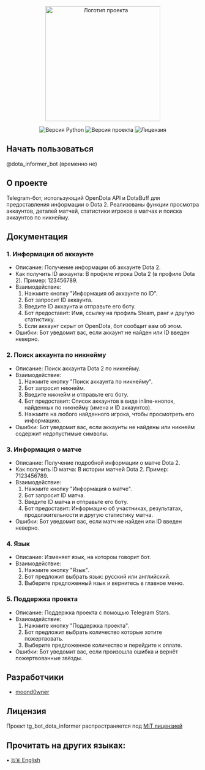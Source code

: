 <p align="center">
      <img src="https://i.ibb.co/wZBkph7k/418030aec1eab430b66c42040b6e2234.jpg" alt="Логотип проекта" width="300">
</p>

<p align="center">
   <img src="https://img.shields.io/badge/python-_3.13-red" alt="Версия Python">
   <img src="https://img.shields.io/badge/Version-_v1.2.0%20(Test)-blue"alt="Версия проекта">
   <img src="https://img.shields.io/badge/License-_MIT-green" alt="Лицензия">
</p>

## Начать пользоваться
@dota_informer_bot (временно не)

## О проекте

Telegram-бот, использующий OpenDota API и DotaBuff для предоставления информации о Dota 2. Реализованы функции просмотра аккаунтов, деталей матчей, статистики игроков в матчах и поиска аккаунтов по никнейму.

## Документация

### 1. Информация об аккаунте

*   Описание: Получение информации об аккаунте Dota 2.
*   Как получить ID аккаунта: В профиле игрока Dota 2 (в профиле Dota 2). Пример: 123456789.
*   Взаимодействие:
    1.  Нажмите кнопку "Информация об аккаунте по ID".
    2.  Бот запросит ID аккаунта.
    3.  Введите ID аккаунта и отправьте его боту.
    4.  Бот предоставит: Имя, ссылку на профиль Steam, ранг и другую статистику.
    5.  Если аккаунт скрыт от OpenDota, бот сообщит вам об этом.
*   Ошибки: Бот уведомит вас, если аккаунт не найден или ID введен неверно.

### 2. Поиск аккаунта по никнейму

*   Описание: Поиск аккаунта Dota 2 по никнейму.
*   Взаимодействие:
    1.  Нажмите кнопку "Поиск аккаунта по никнейму".
    2.  Бот запросит никнейм.
    3.  Введите никнейм и отправьте его боту.
    4.  Бот предоставит: Список аккаунтов в виде inline-кнопок, найденных по никнейму (имена и ID аккаунтов).
    5.  Нажмите на любого найденного игрока, чтобы просмотреть его информацию.
*   Ошибки: Бот уведомит вас, если аккаунты не найдены или никнейм содержит недопустимые символы.

### 3. Информация о матче

*   Описание: Получение подробной информации о матче Dota 2.
*   Как получить ID матча: В истории матчей Dota 2. Пример: 7123456789.
*   Взаимодействие:
    1.  Нажмите кнопку "Информация о матче".
    2.  Бот запросит ID матча.
    3.  Введите ID матча и отправьте его боту.
    4.  Бот предоставит: Информацию об участниках, результатах, продолжительности и другую статистику матча.
*   Ошибки: Бот уведомит вас, если матч не найден или ID введен неверно.

### 4. Язык

*   Описание: Изменяет язык, на котором говорит бот.
*   Взаимодействие:
    1.  Нажмите кнопку "Язык".
    2.  Бот предложит выбрать язык: русский или английский.
    3.  Выберите предложенный язык и вернитесь в главное меню.

### 5. Поддержка проекта

*   Описание: Поддержка проекта с помощью Telegram Stars.
*   Взаиомдействие:
    1.  Нажмите кнопку "Поддержка проекта".
    2.  Бот предложит выбрать количество которые хотите пожертвовать.
    3.  Выберите предложенное количество и перейдите к оплате.
*   Ошибки: Бот уведомит вас, если произошла ошибка и вернёт пожертвованные звёзды.

## Разработчики

- [moond0wner](https://github.com/moond0wner)

## Лицензия
Проект tg_bot_dota_informer распространяется под [MIT лицензией](https://opensource.org/license/MIT)

## Прочитать на других языках:

•   [🇬🇧 English](README.md)
